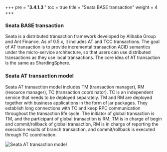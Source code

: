 +++
pre = "<b>3.4.1.3 </b>"
toc = true
title = "Seata BASE transaction"
weight = 4
+++

### Seata BASE transaction

Seata is a distributed transaction framework developed by Alibaba Group and Ant Finance. As of 0.5.x, it includes AT and TCC transactions. The goal of AT transaction is to provide incremental transaction ACID semantics under the micro-service architecture, so that users can use distributed transactions as they use local transactions. The core idea of AT transaction is the same as ShardingSphere.

### Seata AT transaction model

Seata AT transaction model includes TM (transaction manager), RM (resource manager), TC (transaction coordinator). TC is an independent service that needs to be deployed separately. TM and RM are 
deployed together with business applications in the form of jar packages. They establish long connections with TC and keep RPC communication throughout the transaction life cycle.
The initiator of global transaction is TM, and the participant of global transaction is RM; TM is in charge of begin and commit/rollback of global transaction, RM is in charge of reporting the 
execution results of branch transaction, and commit/rollback is executed through TC coordination.

![Seata AT transaction model](https://shardingsphere.apache.org/document/current/img/transaction/seata-at-transaction.png)
